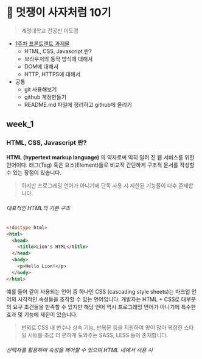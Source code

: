 🦁 멋쟁이 사자처럼 10기
===============

> 계명대학교 전공반 이도경

* [1주차 프론트엔트 과제물 ](#week_1)
  * HTML, CSS, Javascript 란?
  * 브라우저의 동작 방식에 대해서
  * DOM에 대해서
  * HTTP, HTTPS에 대해서
* 공통
  * git 사용해보기 
  * github 계정만들기
  * README.md 파일에 정리하고 github에 올리기

week_1
------
### HTML, CSS, Javascript 란?
**HTML (hypertext markup language)** 의 약자로써 익히 일려 진 웹 서비스를 위한 언어이다. 태그(Tag) 혹은 요소(Element)들로 비교적 간단하게 구조적 문서를 작성할 수 있는 장점이 있습니다. 
> 하지만 프로그래밍 언어가 아니기에 단독 사용 시 제한된  기능들이 다수 존재합니다. 
###### 대표적인 HTML의 기본 구조
```html
<!doctype html>
<html>
  <head>
    <title>Lion's HTML</title>
  </head>
  <body>
    <p>Hello Lion!</p>
  </body>
</html>
```
예를 들어 같이 사용되는 언어 중 하나인 CSS (cascading style sheets)는 마크업 언어의 시각적인 속성들을 조작할 수 있는 언어입니다. 개발자는 HTML + CSS로 대부분의 요구 조건들을 만족할 수 있지만 해당 언어 역시 프로그래밍 언어가 아니기에 특수한 효과 및 기능에 제한이 있습니다. 
>번외로 CSS 내 변수나 상속 기능, 반복문 등을 지원하여 양이 많아 복잡한 스타일 시트를 조금 더 편하게 도와주는 SASS, LESS 등이 존재합니다. 
###### 선택자를 활용하여 속성을 제어할 수 있으며 HTML 내에서 사용 시 <style> 태그로 감싸져야 한다.
```css
p {color: "#6dbfb6"}
```
CSS + HTML으로 웹페이지는 제작하였지만 다소 정적인 상태를 유지합니다. 이를 더욱 유연하고 동적인 페이지로 만들기 위해서는 Javascript를 활용하여 완성도 있는 결과물을 제작할 수 있습니다. Javascript는 객체 기반의 프로그래밍 언어로써 웹 브라우저에서 주로 사용되며, 접근성과 범용성이 넓어 많은 라이브러리 등에 기반하여 사용되고 있다.
###### Javascript의 함수 사용 예시이며 CSS와 마찬가지로 문서 내 사용 시 <script> 태그로 감싸야 한다.
```javascript
alert("Hello Lion!");
```
### 브라우저의 동작 방식에 대해서
사용자가 웹 브라우저를 통해 http://naver.com으로 이동한다면 짧은 시간내에 홈페이지에 접근할 수 있다. 이 짧은 시간 내에 클라이언트와 서버 사이에서는 많은 작업이 발생한다. 
![브라우저 구조](/img/browser_struct.png)
 > 웹 브라우저의 구조
 
사용자 인터페이스를 통해 요청을 보낸 응답을 받게된다면 브라우저 엔진이 렌더링 엔진으로 전송하게된다. 

렌더링엔진으로 넘겨진 요청은 콘텐츠를 을 표시하는 역활이며 HTML 등 문서와 이미지 등을 표시한다. 브라우저마다 다른 엔진을 사용하기 때문에 조금은 다르지만 기본적인 동작은 다음과 같다.

![브라우저 구조](/img/randering_engine.png)
 > 웹 브라우저의 구조

### DOM에 대해서
### HTTP, HTTPS에 대해서
 
 
 >이미지 출처 : https://d2.naver.com/helloworld/59361
